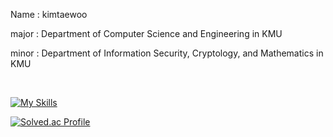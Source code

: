 
<div>
  <p> 
    Name : kimtaewoo
  </p>
</div>
<div>
  <p> 
    major : Department of Computer Science and Engineering in KMU
  </p>
</div>
<div>
  <p> 
    minor : Department of Information Security, Cryptology, and Mathematics in KMU
  </p>
</div>

<br>


[![My Skills](https://skillicons.dev/icons?i=c,cpp,py,js)](https://skillicons.dev)

[![Solved.ac Profile](http://mazassumnida.wtf/api/v2/generate_badge?boj=bezzi1654)](https://solved.ac/bezzi1654/)

